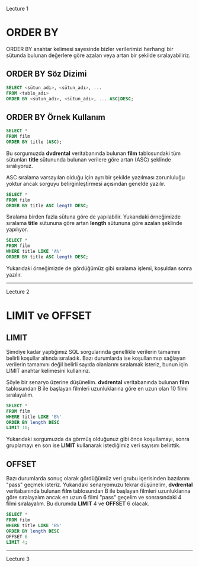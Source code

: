 Lecture 1

# ORDER BY
ORDER BY anahtar kelimesi sayesinde bizler verilerimizi herhangi bir sütunda bulunan değerlere göre azalan veya artan bir şekilde sıralayabiliriz.

## ORDER BY Söz Dizimi
```SQL
SELECT <sütun_adı>, <sütun_adı>, ...
FROM <tablo_adı>
ORDER BY <sütun_adı>, <sütun_adı>, ... ASC|DESC;
```

## ORDER BY Örnek Kullanım
```SQL
SELECT *
FROM film
ORDER BY title (ASC);
```
Bu sorgumuzda __dvdrental__ veritabanında bulunan __film__ tablosundaki tüm sütunları __title__ sütununda bulunan verilere göre artan (ASC) şeklinde sıralıyoruz.

ASC sıralama varsayılan olduğu için ayrı bir şekilde yazılması zorunluluğu yoktur ancak sorguyu belirginleştirmesi açısından genelde yazılır.
```SQL
SELECT *
FROM film
ORDER BY title ASC length DESC;
```
Sıralama birden fazla sütuna göre de yapılabilir. Yukarıdaki örneğimizde sıralama __title__ sütununa göre artan __length__ sütununa göre azalan şeklinde yapılıyor.
```SQL
SELECT *
FROM film
WHERE title LIKE 'A%'
ORDER BY title ASC length DESC;
```
Yukarıdaki örneğimizde de gördüğümüz gibi sıralama işlemi, koşuldan sonra yazılır.

---

Lecture 2

# LIMIT ve OFFSET
## LIMIT
Şimdiye kadar yaptığımız SQL sorgularında genellikle verilerin tamamını belirli koşullar altında sıraladık. Bazı durumlarda ise koşullarımızı sağlayan verilerin tamamını değil belirli sayıda olanlarını sıralamak isteriz, bunun için LIMIT anahtar kelimesini kullanırız.

Şöyle bir senaryo üzerine düşünelim. __dvdrental__ veritabanında bulunan __film__ tablosundan B ile başlayan filmleri uzunluklarına göre en uzun olan 10 filmi sıralayalım.

```SQL
SELECT *
FROM film
WHERE title LIKE 'B%'
ORDER BY length DESC
LIMIT 10;
```
Yukarıdaki sorgumuzda da görmüş olduğunuz gibi önce koşullamayı, sonra gruplamayı en son ise __LIMIT__ kullanarak istediğimiz veri sayısını belirttik.

## OFFSET
Bazı durumlarda sonuç olarak gördüğümüz veri grubu içerisinden bazılarını "pass" geçmek isteriz. Yukarıdaki senaryomuzu tekrar düşünelim, __dvdrental__ veritabanında bulunan __film__ tablosundan B ile başlayan filmleri uzunluklarına göre sıralayalım ancak en uzun 6 filmi "pass" geçelim ve sonrasındaki 4 filmi sıralayalım. Bu durumda __LIMIT__ 4 ve __OFFSET__ 6 olacak.

```SQL
SELECT *
FROM film
WHERE title LIKE 'B%'
ORDER BY length DESC
OFFSET 6
LIMIT 4;
```

---

Lecture 3